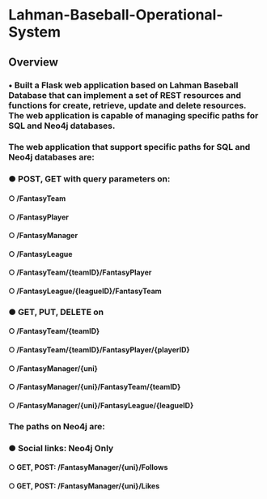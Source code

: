 # Lahman-Baseball-Operational-System

## Overview ##
### •	Built a Flask web application based on Lahman Baseball Database that can implement a set of REST resources and functions for create, retrieve, update and delete resources. The web application is capable of managing specific paths for SQL and Neo4j databases.

### The web application that support specific paths for SQL and Neo4j databases are:
### ● POST, GET with query parameters on: 
####  ○ /FantasyTeam
####  ○ /FantasyPlayer
####  ○ /FantasyManager 
####  ○ /FantasyLeague
####  ○ /FantasyTeam/{teamID}/FantasyPlayer
####  ○ /FantasyLeague/{leagueID}/FantasyTeam 
### ● GET, PUT, DELETE on
####  ○ /FantasyTeam/{teamID}
####  ○ /FantasyTeam/{teamID}/FantasyPlayer/{playerID} 
####  ○ /FantasyManager/{uni}
####  ○ /FantasyManager/{uni}/FantasyTeam/{teamID}
####  ○ /FantasyManager/{uni}/FantasyLeague/{leagueID}

### The paths on Neo4j are:
### ● Social links: Neo4j Only
####  ○ GET, POST: /FantasyManager/{uni}/Follows
####  ○ GET, POST: /FantasyManager/{uni}/Likes
